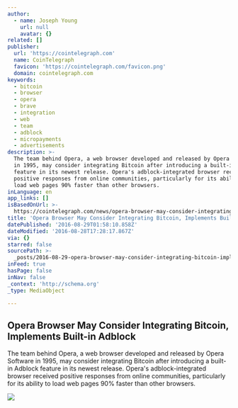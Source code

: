 ```yaml
---
author:
  - name: Joseph Young
    url: null
    avatar: {}
related: []
publisher:
  url: 'https://cointelegraph.com'
  name: CoinTelegraph
  favicon: 'https://cointelegraph.com/favicon.png'
  domain: cointelegraph.com
keywords:
  - bitcoin
  - browser
  - opera
  - brave
  - integration
  - web
  - team
  - adblock
  - micropayments
  - advertisements
description: >-
  The team behind Opera, a web browser developed and released by Opera Software
  in 1995, may consider integrating Bitcoin after introducing a built-in Adblock
  feature in its newest release. Opera's adblock-integrated browser received
  positive responses from online communities, particularly for its ability to
  load web pages 90% faster than other browsers.
inLanguage: en
app_links: []
isBasedOnUrl: >-
  https://cointelegraph.com/news/opera-browser-may-consider-integrating-bitcoin-implements-built-in-adblock
title: 'Opera Browser May Consider Integrating Bitcoin, Implements Built-in Adblock'
datePublished: '2016-08-29T01:58:10.858Z'
dateModified: '2016-08-28T17:28:17.867Z'
via: {}
starred: false
sourcePath: >-
  _posts/2016-08-29-opera-browser-may-consider-integrating-bitcoin-implements-b.md
inFeed: true
hasPage: false
inNav: false
_context: 'http://schema.org'
_type: MediaObject

---
```

<article style=""><h1>Opera Browser May Consider Integrating Bitcoin, Implements Built-in Adblock</h1><p>The team behind Opera, a web browser developed and released by Opera Software in 1995, may consider integrating Bitcoin after introducing a built-in Adblock feature in its newest release. Opera's adblock-integrated browser received positive responses from online communities, particularly for its ability to load web pages 90% faster than other browsers.</p><img src="https://cointelegraph.com/images/725_Ly9jb2ludGVsZWdyYXBoLmNvbS9zdG9yYWdlL3VwbG9hZHMvdmlldy9jMDZiNTA1MzkyMWIyYTc0YzJhNmFmYTc2YTJjNzA1MS5qcGc=.jpg" /></article>